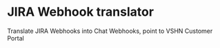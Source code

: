 # JIRA Webhook translator

Translate JIRA Webhooks into Chat Webhooks, point to VSHN Customer Portal